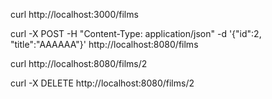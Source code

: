 curl http://localhost:3000/films

curl -X POST -H "Content-Type: application/json" -d '{"id":2, "title":"AAAAAA"}' http://localhost:8080/films

curl http://localhost:8080/films/2 

curl -X DELETE http://localhost:8080/films/2
